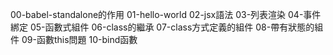 00-babel-standalone的作用
01-hello-world
02-jsx語法
03-列表渲染
04-事件綁定
05-函數式組件
06-class的繼承
07-class方式定義的組件
08-帶有狀態的組件
09-函數this問題
10-bind函數
